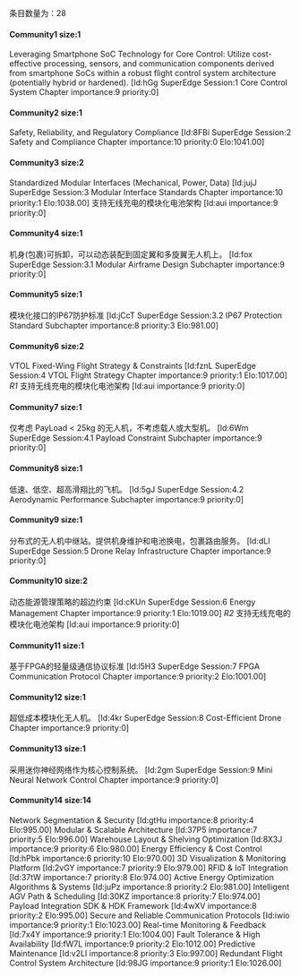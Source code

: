 条目数量为：28

#### Community1 size:1
Leveraging Smartphone SoC Technology for Core Control: Utilize cost-effective processing, sensors, and communication components derived from smartphone SoCs within a robust flight control system architecture (potentially hybrid or hardened). [Id:hGg SuperEdge Session:1 Core Control System Chapter importance:9 priority:0]

#### Community2 size:1
Safety, Reliability, and Regulatory Compliance [Id:8FBi SuperEdge Session:2 Safety and Compliance Chapter importance:10 priority:0 Elo:1041.00]

#### Community3 size:2
Standardized Modular Interfaces (Mechanical, Power, Data) [Id:jujJ SuperEdge Session:3 Modular Interface Standards Chapter importance:10 priority:1 Elo:1038.00]
支持无线充电的模块化电池架构 [Id:aui importance:9 priority:0]

#### Community4 size:1
机身(包裹)可拆卸，可以动态装配到固定翼和多旋翼无人机上。 [Id:fox SuperEdge Session:3.1 Modular Airframe Design Subchapter importance:9 priority:0]

#### Community5 size:1
模块化接口的IP67防护标准 [Id:jCcT SuperEdge Session:3.2 IP67 Protection Standard Subchapter importance:8 priority:3 Elo:981.00]

#### Community6 size:2
VTOL Fixed-Wing Flight Strategy & Constraints [Id:fznL SuperEdge Session:4 VTOL Flight Strategy Chapter importance:9 priority:1 Elo:1017.00]
*R1* 支持无线充电的模块化电池架构 [Id:aui importance:9 priority:0]

#### Community7 size:1
仅考虑 PayLoad < 25kg 的无人机，不考虑载人或大型机。 [Id:6Wm SuperEdge Session:4.1 Payload Constraint Subchapter importance:9 priority:0]

#### Community8 size:1
低速、低空、超高滑翔比的飞机。 [Id:5gJ SuperEdge Session:4.2 Aerodynamic Performance Subchapter importance:9 priority:0]

#### Community9 size:1
分布式的无人机中继站。提供机身维护和电池换电，包裹路由服务。 [Id:dLl SuperEdge Session:5 Drone Relay Infrastructure Chapter importance:9 priority:0]

#### Community10 size:2
动态能源管理策略的超边约束 [Id:cKUn SuperEdge Session:6 Energy Management Chapter importance:9 priority:1 Elo:1019.00]
*R2* 支持无线充电的模块化电池架构 [Id:aui importance:9 priority:0]

#### Community11 size:1
基于FPGA的轻量级通信协议标准 [Id:l5H3 SuperEdge Session:7 FPGA Communication Protocol Chapter importance:9 priority:2 Elo:1001.00]

#### Community12 size:1
超低成本模块化无人机。 [Id:4kr SuperEdge Session:8 Cost-Efficient Drone Chapter importance:9 priority:0]

#### Community13 size:1
采用迷你神经网络作为核心控制系统。 [Id:2gm SuperEdge Session:9 Mini Neural Network Control Chapter importance:9 priority:0]

#### Community14 size:14
Network Segmentation & Security [Id:gtHu importance:8 priority:4 Elo:995.00]
Modular & Scalable Architecture [Id:37P5 importance:7 priority:5 Elo:996.00]
Warehouse Layout & Shelving Optimization [Id:8X3J importance:9 priority:6 Elo:980.00]
Energy Efficiency & Cost Control [Id:hPbk importance:6 priority:10 Elo:970.00]
3D Visualization & Monitoring Platform [Id:2vGY importance:7 priority:9 Elo:979.00]
RFID & IoT Integration [Id:37tW importance:7 priority:8 Elo:974.00]
Active Energy Optimization Algorithms & Systems [Id:juPz importance:8 priority:2 Elo:981.00]
Intelligent AGV Path & Scheduling [Id:30KZ importance:8 priority:7 Elo:974.00]
Payload Integration SDK & HDK Framework [Id:4wXV importance:8 priority:2 Elo:995.00]
Secure and Reliable Communication Protocols [Id:iwio importance:9 priority:1 Elo:1023.00]
Real-time Monitoring & Feedback [Id:7x4Y importance:9 priority:1 Elo:1004.00]
Fault Tolerance & High Availability [Id:fW7L importance:9 priority:2 Elo:1012.00]
Predictive Maintenance [Id:v2LI importance:8 priority:3 Elo:997.00]
Redundant Flight Control System Architecture [Id:98JG importance:9 priority:1 Elo:1026.00]
